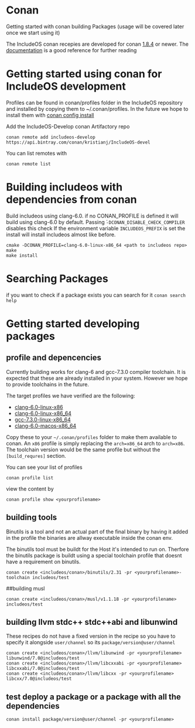 # Conan
Getting started with conan building Packages (usage will be covered later once we start using it)

The IncludeOS conan recepies are developed for conan [1.8.4](https://github.com/conan-io/conan/releases/tag/1.8.4) or newer.
The [documentation](https://docs.conan.io/en/latest/index.html) is a good reference for further reading

# Getting started using conan for IncludeOS development
Profiles can be found in conan/profiles folder in the IncludeOS repository and installed by copying them to ~/.conan/profiles. In the future we hope to install them with
[conan config install](https://docs.conan.io/en/latest/reference/commands/consumer/config.html#conan-config-install)

Add the IncludeOS-Develop conan Artifactory repo
```
conan remote add includeos-develop https://api.bintray.com/conan/kristianj/IncludeOS-devel
```
You can list remotes with
```
conan remote list
```

# Building includeos with dependencies from conan
Build includeos using clang-6.0. if no CONAN_PROFILE is defined it will build using clang-6.0 by default.
Passing ́`-DCONAN_DISABLE_CHECK_COMPILER` disables this check
If the environment variable `INCLUDEOS_PREFIX` is set the install will install includeos almost like before.
```
cmake -DCONAN_PROFILE=clang-6.0-linux-x86_64 <path to includeos repo>
make
make install
```

# Searching Packages
if you want to check if a package exists you can search for it
`conan search help`

# Getting started developing packages
## profile and depencencies
Currently building works for clang-6 and gcc-7.3.0 compiler toolchain. It is expected that these are already installed in your system. However we hope to provide toolchains in the future.

The target profiles we have verified are the following:
- [clang-6.0-linux-x86](profiles/clang-6.0-linux-x86)
- [clang-6.0-linux-x86_64](profiles/clang-6.0-linux-x86_64)
- [gcc-7.3.0-linux-x86_64](profiles/gcc-7.3.0-linux-x86_64)
- [clang-6.0-macos-x86_64](profiles/clang-6.0-macos-x86_64)

Copy these to your `~/.conan/profiles` folder to make them available to conan. An `x86` profile is simply replacing the `arch=x86_64` arch to `arch=x86`. The toolchain version would be the same profile but without the `[build_requres]` section.

You can see your list of profiles
```
conan profile list
```
view the content by
```
conan profile show <yourprofilename>
```
## building tools
Binutils is a tool and not an actual part of the final binary by having it added in the profile the binaries are allway executable inside the conan env.

The binutils tool must be buildt for the Host it's intended to run on. Therfore the binutils package is buildt using a special toolchain profile that doesnt have a requirement on binutils.

```
conan create <includeos/conan>/binutils/2.31 -pr <yourprofilename>-toolchain includeos/test
```

##building musl
```
conan create <includeos/conan>/musl/v1.1.18 -pr <yourprofilename> includeos/test
```

## building llvm stdc++ stdc++abi and libunwind
These recipes do not have a fixed version in the recipe so you have to specify it alongside `user/channel` so its `package/version@user/channel`
```
conan create <includeos/conan>/llvm/libunwind -pr <yourprofilename> libunwind/7.0@includeos/test
conan create <includeos/conan>/llvm/libcxxabi -pr <yourprofilename> libcxxabi/7.0@includeos/test
conan create <includeos/conan>/llvm/libcxx -pr <yourprofilename> libcxx/7.0@includeos/test

```

## test deploy a package or a package with all the dependencies
```
conan install package/version@user/channel -pr <yourprofilename>
```
